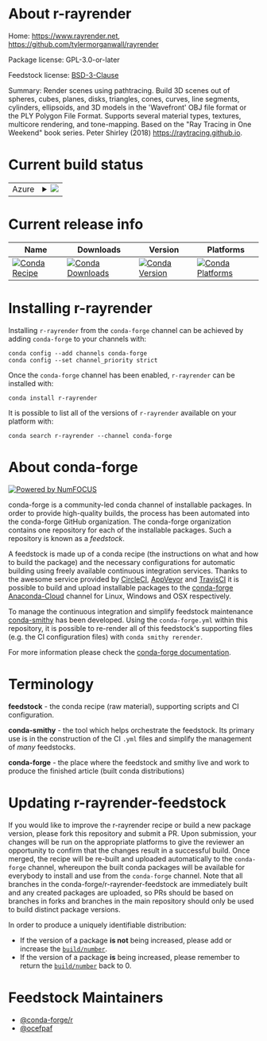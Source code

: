 About r-rayrender
=================

Home: https://www.rayrender.net, https://github.com/tylermorganwall/rayrender

Package license: GPL-3.0-or-later

Feedstock license: [BSD-3-Clause](https://github.com/conda-forge/r-rayrender-feedstock/blob/master/LICENSE.txt)

Summary: Render scenes using pathtracing. Build 3D scenes out of spheres, cubes, planes, disks, triangles, cones, curves, line segments, cylinders, ellipsoids, and 3D models in the 'Wavefront' OBJ file format or the PLY Polygon File Format. Supports several material types, textures, multicore rendering, and tone-mapping. Based on the "Ray Tracing in One Weekend" book series. Peter Shirley (2018) <https://raytracing.github.io>.

Current build status
====================


<table>
    
  <tr>
    <td>Azure</td>
    <td>
      <details>
        <summary>
          <a href="https://dev.azure.com/conda-forge/feedstock-builds/_build/latest?definitionId=14166&branchName=master">
            <img src="https://dev.azure.com/conda-forge/feedstock-builds/_apis/build/status/r-rayrender-feedstock?branchName=master">
          </a>
        </summary>
        <table>
          <thead><tr><th>Variant</th><th>Status</th></tr></thead>
          <tbody><tr>
              <td>linux_64_r_base4.0</td>
              <td>
                <a href="https://dev.azure.com/conda-forge/feedstock-builds/_build/latest?definitionId=14166&branchName=master">
                  <img src="https://dev.azure.com/conda-forge/feedstock-builds/_apis/build/status/r-rayrender-feedstock?branchName=master&jobName=linux&configuration=linux_64_r_base4.0" alt="variant">
                </a>
              </td>
            </tr><tr>
              <td>linux_64_r_base4.1</td>
              <td>
                <a href="https://dev.azure.com/conda-forge/feedstock-builds/_build/latest?definitionId=14166&branchName=master">
                  <img src="https://dev.azure.com/conda-forge/feedstock-builds/_apis/build/status/r-rayrender-feedstock?branchName=master&jobName=linux&configuration=linux_64_r_base4.1" alt="variant">
                </a>
              </td>
            </tr><tr>
              <td>osx_64_r_base4.0</td>
              <td>
                <a href="https://dev.azure.com/conda-forge/feedstock-builds/_build/latest?definitionId=14166&branchName=master">
                  <img src="https://dev.azure.com/conda-forge/feedstock-builds/_apis/build/status/r-rayrender-feedstock?branchName=master&jobName=osx&configuration=osx_64_r_base4.0" alt="variant">
                </a>
              </td>
            </tr><tr>
              <td>osx_64_r_base4.1</td>
              <td>
                <a href="https://dev.azure.com/conda-forge/feedstock-builds/_build/latest?definitionId=14166&branchName=master">
                  <img src="https://dev.azure.com/conda-forge/feedstock-builds/_apis/build/status/r-rayrender-feedstock?branchName=master&jobName=osx&configuration=osx_64_r_base4.1" alt="variant">
                </a>
              </td>
            </tr><tr>
              <td>win_64_r_base4.0</td>
              <td>
                <a href="https://dev.azure.com/conda-forge/feedstock-builds/_build/latest?definitionId=14166&branchName=master">
                  <img src="https://dev.azure.com/conda-forge/feedstock-builds/_apis/build/status/r-rayrender-feedstock?branchName=master&jobName=win&configuration=win_64_r_base4.0" alt="variant">
                </a>
              </td>
            </tr><tr>
              <td>win_64_r_base4.1</td>
              <td>
                <a href="https://dev.azure.com/conda-forge/feedstock-builds/_build/latest?definitionId=14166&branchName=master">
                  <img src="https://dev.azure.com/conda-forge/feedstock-builds/_apis/build/status/r-rayrender-feedstock?branchName=master&jobName=win&configuration=win_64_r_base4.1" alt="variant">
                </a>
              </td>
            </tr>
          </tbody>
        </table>
      </details>
    </td>
  </tr>
</table>

Current release info
====================

| Name | Downloads | Version | Platforms |
| --- | --- | --- | --- |
| [![Conda Recipe](https://img.shields.io/badge/recipe-r--rayrender-green.svg)](https://anaconda.org/conda-forge/r-rayrender) | [![Conda Downloads](https://img.shields.io/conda/dn/conda-forge/r-rayrender.svg)](https://anaconda.org/conda-forge/r-rayrender) | [![Conda Version](https://img.shields.io/conda/vn/conda-forge/r-rayrender.svg)](https://anaconda.org/conda-forge/r-rayrender) | [![Conda Platforms](https://img.shields.io/conda/pn/conda-forge/r-rayrender.svg)](https://anaconda.org/conda-forge/r-rayrender) |

Installing r-rayrender
======================

Installing `r-rayrender` from the `conda-forge` channel can be achieved by adding `conda-forge` to your channels with:

```
conda config --add channels conda-forge
conda config --set channel_priority strict
```

Once the `conda-forge` channel has been enabled, `r-rayrender` can be installed with:

```
conda install r-rayrender
```

It is possible to list all of the versions of `r-rayrender` available on your platform with:

```
conda search r-rayrender --channel conda-forge
```


About conda-forge
=================

[![Powered by
NumFOCUS](https://img.shields.io/badge/powered%20by-NumFOCUS-orange.svg?style=flat&colorA=E1523D&colorB=007D8A)](https://numfocus.org)

conda-forge is a community-led conda channel of installable packages.
In order to provide high-quality builds, the process has been automated into the
conda-forge GitHub organization. The conda-forge organization contains one repository
for each of the installable packages. Such a repository is known as a *feedstock*.

A feedstock is made up of a conda recipe (the instructions on what and how to build
the package) and the necessary configurations for automatic building using freely
available continuous integration services. Thanks to the awesome service provided by
[CircleCI](https://circleci.com/), [AppVeyor](https://www.appveyor.com/)
and [TravisCI](https://travis-ci.com/) it is possible to build and upload installable
packages to the [conda-forge](https://anaconda.org/conda-forge)
[Anaconda-Cloud](https://anaconda.org/) channel for Linux, Windows and OSX respectively.

To manage the continuous integration and simplify feedstock maintenance
[conda-smithy](https://github.com/conda-forge/conda-smithy) has been developed.
Using the ``conda-forge.yml`` within this repository, it is possible to re-render all of
this feedstock's supporting files (e.g. the CI configuration files) with ``conda smithy rerender``.

For more information please check the [conda-forge documentation](https://conda-forge.org/docs/).

Terminology
===========

**feedstock** - the conda recipe (raw material), supporting scripts and CI configuration.

**conda-smithy** - the tool which helps orchestrate the feedstock.
                   Its primary use is in the construction of the CI ``.yml`` files
                   and simplify the management of *many* feedstocks.

**conda-forge** - the place where the feedstock and smithy live and work to
                  produce the finished article (built conda distributions)


Updating r-rayrender-feedstock
==============================

If you would like to improve the r-rayrender recipe or build a new
package version, please fork this repository and submit a PR. Upon submission,
your changes will be run on the appropriate platforms to give the reviewer an
opportunity to confirm that the changes result in a successful build. Once
merged, the recipe will be re-built and uploaded automatically to the
`conda-forge` channel, whereupon the built conda packages will be available for
everybody to install and use from the `conda-forge` channel.
Note that all branches in the conda-forge/r-rayrender-feedstock are
immediately built and any created packages are uploaded, so PRs should be based
on branches in forks and branches in the main repository should only be used to
build distinct package versions.

In order to produce a uniquely identifiable distribution:
 * If the version of a package **is not** being increased, please add or increase
   the [``build/number``](https://docs.conda.io/projects/conda-build/en/latest/resources/define-metadata.html#build-number-and-string).
 * If the version of a package **is** being increased, please remember to return
   the [``build/number``](https://docs.conda.io/projects/conda-build/en/latest/resources/define-metadata.html#build-number-and-string)
   back to 0.

Feedstock Maintainers
=====================

* [@conda-forge/r](https://github.com/conda-forge/r/)
* [@ocefpaf](https://github.com/ocefpaf/)

